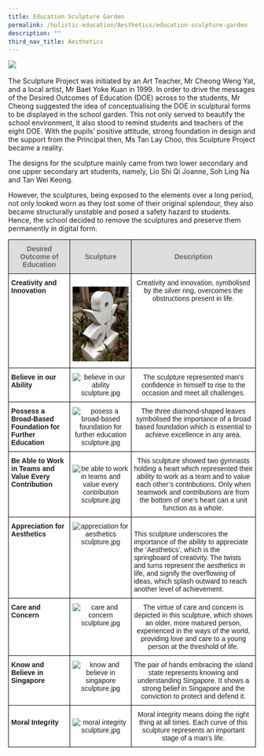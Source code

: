 ```yaml
---
title: Education Sculpture Garden
permalink: /holistic-education/Aesthetics/education-sculpture-garden
description: ""
third_nav_title: Aesthetics
---
```

![](/images/ESG%201.jpeg) 

The Sculpture Project was initiated by an Art Teacher, Mr Cheong Weng Yat, and a local artist, Mr Baet Yoke Kuan in 1999. In order to drive the messages of the Desired Outcomes of Education (DOE) across to the students, Mr Cheong suggested the idea of conceptualising the DOE in sculptural forms to be displayed in the school garden. This not only served to beautify the school environment, it also stood to remind students and teachers of the eight DOE. With the pupils’ positive attitude, strong foundation in design and the support from the Principal then, Ms Tan Lay Choo, this Sculpture Project became a reality. 

The designs for the sculpture mainly came from two lower secondary and one upper secondary art students, namely, Lio Shi Qi Joanne, Soh Ling Na and Tan Wei Keong.

However, the sculptures, being exposed to the elements over a long period, not only looked worn as they lost some of their original splendour, they also became structurally unstable and posed a safety hazard to students. Hence, the school decided to remove the sculptures and preserve them permanently in digital form.


<table style="border-collapse:collapse;border-spacing:0" class="tg"><thead><tr><th style="background-color:#DDD;border-color:black;border-style:solid;border-width:1px;color:#666;font-family:Arial, sans-serif;font-size:14px;font-weight:bold;overflow:hidden;padding:10px 5px;text-align:center;vertical-align:middle;word-break:normal"><span style="color:#666;background-color:#DDD">Desired Outcome of Education</span></th><th style="background-color:#DDD;border-color:black;border-style:solid;border-width:1px;color:#666;font-family:Arial, sans-serif;font-size:14px;font-weight:bold;overflow:hidden;padding:10px 5px;text-align:center;vertical-align:middle;word-break:normal"><span style="color:#666;background-color:#DDD">Sculpture</span></th><th style="background-color:#DDD;border-color:black;border-style:solid;border-width:1px;color:#666;font-family:Arial, sans-serif;font-size:14px;font-weight:bold;overflow:hidden;padding:10px 5px;text-align:center;vertical-align:middle;word-break:normal"><span style="color:#666;background-color:#DDD">Description</span></th></tr></thead><tbody><tr><td style="background-color:#FFF;border-color:black;border-style:solid;border-width:1px;font-family:Arial, sans-serif;font-size:14px;font-weight:bold;overflow:hidden;padding:10px 5px;text-align:left;vertical-align:top;word-break:normal">Creativity and Innovation</td><td style="background-color:#FFF;border-color:black;border-style:solid;border-width:1px;font-family:Arial, sans-serif;font-size:14px;overflow:hidden;padding:10px 5px;text-align:center;vertical-align:middle;word-break:normal"> <br><img src="/images/sculpture%201.jpeg" 
     style="width:100%"></td><td style="background-color:#FFF;border-color:black;border-style:solid;border-width:1px;font-family:Arial, sans-serif;font-size:14px;overflow:hidden;padding:10px 5px;text-align:center;vertical-align:top;word-break:normal">Creativity and innovation, symbolised by the silver ring, overcomes the obstructions present in life. </td></tr><tr><td style="background-color:#FFF;border-color:black;border-style:solid;border-width:1px;font-family:Arial, sans-serif;font-size:14px;font-weight:bold;overflow:hidden;padding:10px 5px;text-align:left;vertical-align:top;word-break:normal">Believe in our Ability</td><td style="background-color:#FFF;border-color:black;border-style:solid;border-width:1px;font-family:Arial, sans-serif;font-size:14px;overflow:hidden;padding:10px 5px;text-align:center;vertical-align:top;word-break:normal"><img src="https://www-bpghs-moe-edu-sg-admin.cwp.sg/qql/slot/u148/BPGHS%202019/Holistic%20Education/Aesthetics/Education%20Sculpture%20Garden/Sculpture%20Garden/.tn.believe%20in%20our%20ability%20sculpture.jpg.2.jpg" alt="believe in our ability sculpture.jpg" width="212" height="268"></td><td style="background-color:#FFF;border-color:black;border-style:solid;border-width:1px;font-family:Arial, sans-serif;font-size:14px;overflow:hidden;padding:10px 5px;text-align:center;vertical-align:top;word-break:normal">The sculpture represented man’s confidence in himself to rise to the occasion and meet all challenges.</td></tr><tr><td style="background-color:#FFF;border-color:black;border-style:solid;border-width:1px;font-family:Arial, sans-serif;font-size:14px;font-weight:bold;overflow:hidden;padding:10px 5px;text-align:left;vertical-align:top;word-break:normal">Possess a Broad-Based Foundation for Further Education</td><td style="background-color:#FFF;border-color:black;border-style:solid;border-width:1px;font-family:Arial, sans-serif;font-size:14px;overflow:hidden;padding:10px 5px;text-align:center;vertical-align:top;word-break:normal"><img src="https://www-bpghs-moe-edu-sg-admin.cwp.sg/qql/slot/u148/BPGHS%202019/Holistic%20Education/Aesthetics/Education%20Sculpture%20Garden/Sculpture%20Garden/.tn.posess%20a%20broad-based%20foundation%20for%20further%20education%20sculpture.jpg.2.jpg" alt="posess a broad-based foundation for further education sculpture.jpg"></td><td style="background-color:#FFF;border-color:black;border-style:solid;border-width:1px;font-family:Arial, sans-serif;font-size:14px;overflow:hidden;padding:10px 5px;text-align:center;vertical-align:top;word-break:normal">The three diamond-shaped leaves symbolised the importance of a broad based foundation which is essential to achieve excellence in any area. </td></tr><tr><td style="background-color:#FFF;border-color:black;border-style:solid;border-width:1px;font-family:Arial, sans-serif;font-size:14px;font-weight:bold;overflow:hidden;padding:10px 5px;text-align:left;vertical-align:top;word-break:normal">Be Able to Work in Teams and Value Every Contribution</td><td style="background-color:#FFF;border-color:black;border-style:solid;border-width:1px;font-family:Arial, sans-serif;font-size:14px;overflow:hidden;padding:10px 5px;text-align:center;vertical-align:middle;word-break:normal"> <img src="https://www-bpghs-moe-edu-sg-admin.cwp.sg/qql/slot/u148/BPGHS%202019/Holistic%20Education/Aesthetics/Education%20Sculpture%20Garden/Sculpture%20Garden/.tn.be%20able%20to%20work%20in%20teams%20and%20value%20every%20contribution%20sculpture.jpg.2.jpg" alt="be able to work in teams and value every contribution sculpture.jpg"></td><td style="background-color:#FFF;border-color:black;border-style:solid;border-width:1px;font-family:Arial, sans-serif;font-size:14px;overflow:hidden;padding:10px 5px;text-align:center;vertical-align:top;word-break:normal">This sculpture showed two gymnasts holding a heart which represented their ability to work as a team and to value each other’s contributions. Only when teamwork and contributions are from the bottom of one’s heart can a unit function as a whole. </td></tr><tr><td style="background-color:#FFF;border-color:black;border-style:solid;border-width:1px;font-family:Arial, sans-serif;font-size:14px;font-weight:bold;overflow:hidden;padding:10px 5px;text-align:left;vertical-align:top;word-break:normal">Appreciation for Aesthetics </td><td style="background-color:#FFF;border-color:black;border-style:solid;border-width:1px;font-family:Arial, sans-serif;font-size:14px;overflow:hidden;padding:10px 5px;text-align:center;vertical-align:top;word-break:normal"><img src="https://www-bpghs-moe-edu-sg-admin.cwp.sg/qql/slot/u148/BPGHS%202019/Holistic%20Education/Aesthetics/Education%20Sculpture%20Garden/Sculpture%20Garden/.tn.appreciation%20for%20aesthetics%20sculpture.jpg.2.jpg" alt="appreciation for aesthetics sculpture.jpg"></td><td style="background-color:#FFF;border-color:black;border-style:solid;border-width:1px;font-family:Arial, sans-serif;font-size:14px;overflow:hidden;padding:10px 5px;text-align:left;vertical-align:top;word-break:normal"><br><span style="background-color:initial">This sculpture underscores the importance of the ability to appreciate the ‘Aesthetics’, which is the springboard of creativity. The twists and turns represent the aesthetics in life, and signify the overflowing of ideas, which splash outward to reach another level of achievement. </span></td></tr><tr><td style="background-color:#FFF;border-color:black;border-style:solid;border-width:1px;font-family:Arial, sans-serif;font-size:14px;font-weight:bold;overflow:hidden;padding:10px 5px;text-align:left;vertical-align:top;word-break:normal">Care and Concern</td><td style="background-color:#FFF;border-color:black;border-style:solid;border-width:1px;font-family:Arial, sans-serif;font-size:14px;overflow:hidden;padding:10px 5px;text-align:center;vertical-align:top;word-break:normal"><img src="https://www-bpghs-moe-edu-sg-admin.cwp.sg/qql/slot/u148/BPGHS%202019/Holistic%20Education/Aesthetics/Education%20Sculpture%20Garden/Sculpture%20Garden/.tn.care%20and%20concern%20sculpture.jpg.2.jpg" alt="care and concern sculpture.jpg"></td><td style="background-color:#FFF;border-color:black;border-style:solid;border-width:1px;font-family:Arial, sans-serif;font-size:14px;overflow:hidden;padding:10px 5px;text-align:center;vertical-align:top;word-break:normal">The virtue of care and concern is depicted in this sculpture, which shows an older, more matured person, experienced in the ways of the world, providing love and care to a young person at the threshold of life.</td></tr><tr><td style="background-color:#FFF;border-color:black;border-style:solid;border-width:1px;font-family:Arial, sans-serif;font-size:14px;font-weight:bold;overflow:hidden;padding:10px 5px;text-align:left;vertical-align:top;word-break:normal">Know and Believe in Singapore </td><td style="background-color:#FFF;border-color:black;border-style:solid;border-width:1px;font-family:Arial, sans-serif;font-size:14px;overflow:hidden;padding:10px 5px;text-align:center;vertical-align:top;word-break:normal"><img src="https://www-bpghs-moe-edu-sg-admin.cwp.sg/qql/slot/u148/BPGHS%202019/Holistic%20Education/Aesthetics/Education%20Sculpture%20Garden/Sculpture%20Garden/.tn.know%20and%20believe%20in%20singapore%20sculpture.jpg.2.jpg" alt="know and believe in singapore sculpture.jpg"></td><td style="background-color:#FFF;border-color:black;border-style:solid;border-width:1px;font-family:Arial, sans-serif;font-size:14px;overflow:hidden;padding:10px 5px;text-align:center;vertical-align:top;word-break:normal">The pair of hands embracing the island state represents knowing and understanding Singapore. It shows a strong belief in Singapore and the conviction to protect and defend it.  </td></tr><tr><td style="background-color:#FFF;border-color:black;border-style:solid;border-width:1px;font-family:Arial, sans-serif;font-size:14px;font-weight:bold;overflow:hidden;padding:10px 5px;text-align:left;vertical-align:top;word-break:normal"> <br>Moral Integrity</td><td style="background-color:#FFF;border-color:black;border-style:solid;border-width:1px;font-family:Arial, sans-serif;font-size:14px;overflow:hidden;padding:10px 5px;text-align:center;vertical-align:top;word-break:normal"><span style="background-color:initial"> </span><br><img src="https://www-bpghs-moe-edu-sg-admin.cwp.sg/qql/slot/u148/BPGHS%202019/Holistic%20Education/Aesthetics/Education%20Sculpture%20Garden/Sculpture%20Garden/.tn.moral%20integrity%20sculpture.jpg.2.jpg" alt="moral integrity sculpture.jpg"></td><td style="background-color:#FFF;border-color:black;border-style:solid;border-width:1px;font-family:Arial, sans-serif;font-size:14px;overflow:hidden;padding:10px 5px;text-align:center;vertical-align:top;word-break:normal">Moral integrity means doing the right thing at all times. Each curve of this sculpture represents an important stage of a man’s life. </td></tr></tbody></table>